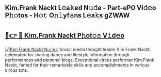 ## Kim.Frank Nackt L𝚎a𝚔ed N𝚞𝚍e - Part-eP0 Vi𝚍𝚎o P𝚑𝚘tos - H𝚘𝚝 O𝚗𝚕yf𝚊ns L𝚎a𝚔s gZWAW

# <h2><a href="http://kfedta3.oniu.top/?m=Kim.Frank+Nackt">🔗👉 🔴 Kim.Frank Nackt P𝚑ot𝚘𝚜 V𝚒d𝚎o</a></h2>

[![Kim.Frank Nackt Nu𝚍e𝚜](https://i.imgur.com/0qMVB7G.gif)](http://kfedta3.oniu.top/?m=Kim.Frank+Nackt)
Social media thought leader Kim.Frank Nackt, celebrated for sharing dance and lifestyle information through performances and personal blogs. Exceptional circus performer Kim.Frank Nackt, famed for their remarkable skills and accomplishments in various circus acts.  
